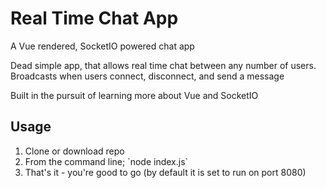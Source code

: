 # Real Time Chat App
A Vue rendered, SocketIO powered chat app

<p>Dead simple app, that allows real time chat between any number of users. Broadcasts when users connect, disconnect, and send a message</p>
<p>Built in the pursuit of learning more about Vue and SocketIO</p>

## Usage
<ol>
    <li>Clone or download repo</li>
    <li>From the command line; `node index.js`</li>
    <li>That's it - you're good to go (by default it is set to run on port 8080)</li>
</ol